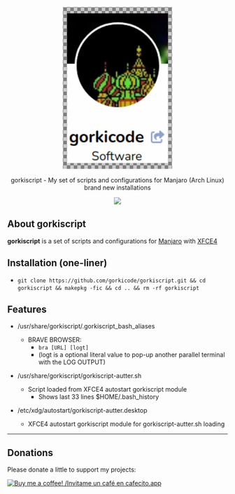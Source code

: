 <p align="center">
<img src="img/logo_000.png" alt="gorkicode">
</p>

<p align="center">
gorkiscript - My set of scripts and configurations for Manjaro (Arch Linux) brand new installations
</p>

<p align="center">
<img src="https://img.shields.io/badge/version-0.1.1-orange">
</p>

## About gorkiscript

**gorkiscript** is a set of scripts and configurations for [Manjaro](https://manjaro.org/) with [XFCE4](https://manjaro.org/products/download/x86)

## Installation (one-liner)

*   `git clone https://github.com/gorkicode/gorkiscript.git && cd gorkiscript && makepkg -fic && cd .. && rm -rf gorkiscript`

## Features

*  /usr/share/gorkiscript/.gorkiscript_bash_aliases

    * BRAVE BROWSER: 
        * `bra [URL] [logt]`
        * (logt is a optional literal value to pop-up another parallel terminal with the LOG OUTPUT)

* /usr/share/gorkiscript/gorkiscript-autter.sh

    * Script loaded from XFCE4 autostart gorkiscript module
        * Shows last 33 lines $HOME/.bash_history

* /etc/xdg/autostart/gorkiscript-autter.desktop

    * XFCE4 autostart gorkiscript module for gorkiscript-autter.sh loading

---

## Donations

Please donate a little to support my projects:

[![Buy me a coffee! /Invitame un café en cafecito.app](https://cdn.cafecito.app/imgs/buttons/button_3.svg)](https://cafecito.app/gorkicode)
